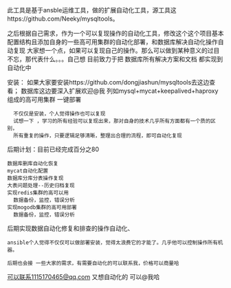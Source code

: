 此工具是基于ansble运维工具，做的扩展自动化工具，源工具这https://github.com/Neeky/mysqltools。

之后根据自己需求，作为一个可以复现操作的自动化工具，修改这个这个项目基本配置结构且添加自身的一些高可用集群的自动化部署，和数据库解决自动化操作自动复现
大家想一个点，如果可以复现自己的操作。那么可以做到某种意义的过目不忘，那代表什么。。。自己想
目前致力于把 数据库所有解决方案和文档 都实现到自动化中

安装：
          如果大家要安装https://github.com/dongjiashun/mysqltools去这边查看；
	  数据库这边要深入扩展欢迎@我
列如mysql+mycat+keepalived+haproxy组成的高可用集群 一键部署

	  不仅仅是安装，个人觉得操作也可以复现
	  试想一下 ，学习的所有经验可以复现出来，那对自身的技术几乎所有方面都有一个质的区别，
	  所有重复的操作，只要逻辑足够清晰，整理出合理的流程，即可自动化复现
	  
后期计划：目前已经完成百分之80

	数据库删库自动化恢复
	mycat自动化配置
	数据库分库分表操作复现
	大表问题处理--历史归档复现
	实现redis集群的高可以用
	  数据备份，监控，错误分析
	实现mogodb集群的高可用部署
	  数据备份，监控，错误分析
	  
后期实现数据自动化修复和排查的操作自动化、
	
	ansible个人觉得不仅仅可以做部署安装，觉得太浪费它的才能了。几乎他可以控制操作所有机器。
	
	后期也会接 一些大家的需求，有需要自动化的可以联系我，价格可以商量哈
可以联系1115170465@qq.com 又想自动化的 可以@我哈
	

